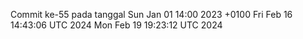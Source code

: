 Commit ke-55 pada tanggal Sun Jan 01 14:00 2023 +0100
Fri Feb 16 14:43:06 UTC 2024
Mon Feb 19 19:23:12 UTC 2024
